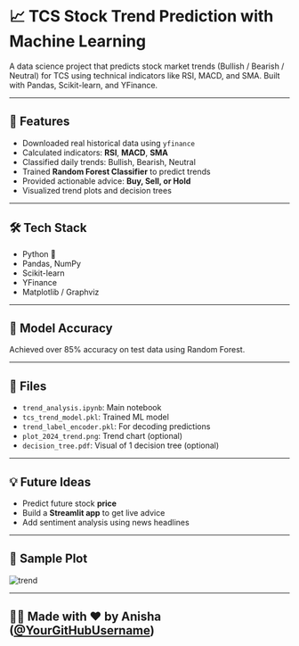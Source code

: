 # 📈 TCS Stock Trend Prediction with Machine Learning

A data science project that predicts stock market trends (Bullish / Bearish / Neutral) for TCS using technical indicators like RSI, MACD, and SMA. Built with Pandas, Scikit-learn, and YFinance.

---

## 🚀 Features
- Downloaded real historical data using `yfinance`
- Calculated indicators: **RSI**, **MACD**, **SMA**
- Classified daily trends: Bullish, Bearish, Neutral
- Trained **Random Forest Classifier** to predict trends
- Provided actionable advice: **Buy, Sell, or Hold**
- Visualized trend plots and decision trees

---

## 🛠️ Tech Stack
- Python 🐍
- Pandas, NumPy
- Scikit-learn
- YFinance
- Matplotlib / Graphviz

---

## 🧠 Model Accuracy
Achieved over 85% accuracy on test data using Random Forest.

---

## 📂 Files
- `trend_analysis.ipynb`: Main notebook
- `tcs_trend_model.pkl`: Trained ML model
- `trend_label_encoder.pkl`: For decoding predictions
- `plot_2024_trend.png`: Trend chart (optional)
- `decision_tree.pdf`: Visual of 1 decision tree (optional)

---

## 💡 Future Ideas
- Predict future stock **price**
- Build a **Streamlit app** to get live advice
- Add sentiment analysis using news headlines

---

## 📸 Sample Plot

![trend](plot_2024_trend.png)

---

## 🙋‍♀️ Made with ❤️ by Anisha ([@YourGitHubUsername](https://github.com/yourusername))
